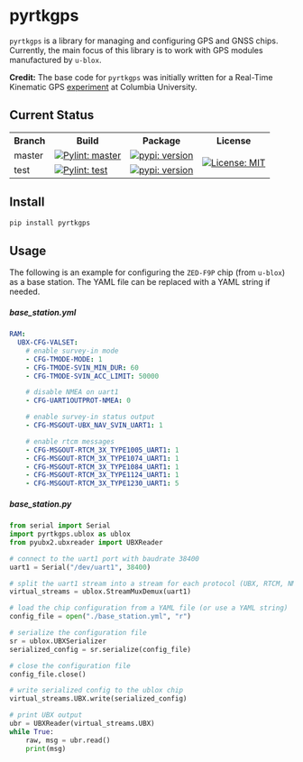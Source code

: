 # pyrtkgps

`pyrtkgps` is a library for managing and configuring GPS and GNSS chips. Currently, the main focus of this library is to work
with GPS modules manufactured by `u-blox`.

**Credit:** The base code for `pyrtkgps` was initially written for a Real-Time Kinematic GPS [experiment](https://github.com/janakj/gps-rtk)  at Columbia University.


## Current Status
<table>
  <tr>
    <th> Branch </th>
    <th> Build </th>
    <th> Package </th>
    <th> License </th>
  </tr>
  
  <tr>
    <td> master </td>
    <td>
      <a href="https://github.com/alkeldi/pyrtkgps/tree/master">
        <img src="https://github.com/alkeldi/pyrtkgps/actions/workflows/makefile-deployment.yml/badge.svg?branch=master" alt="Pylint: master"/>
      </a>
    </td>
    <td>
      <a href="https://pypi.org/project/pyrtkgps/">
        <img src="https://img.shields.io/pypi/v/pyrtkgps" alt="pypi: version"/>
      </a>    
    </td>
    <td rowspan="100%">
      <a href="https://github.com/alkeldi/pyrtkgps/blob/master/LICENSE">
        <img src="https://img.shields.io/badge/License-MIT-blue.svg" alt="License: MIT"/>
      </a>
    </td>
  </tr>
  
  <tr>
    <td> test </td>
    <td>
      <a href="https://github.com/alkeldi/pyrtkgps/tree/test">
        <img src="https://github.com/alkeldi/pyrtkgps/actions/workflows/makefile-testing.yml/badge.svg?branch=test" alt="Pylint: test"/>
      </a>
    </td>
    <td style='text-align: center;'>
      <a href="https://test.pypi.org/project/pyrtkgps/">
        <img src="https://img.shields.io/badge/pypi-(test)-red" alt="pypi: version"/>
      </a>  
    </td>
  </tr>
</table>


## Install
``` bash
pip install pyrtkgps
```

## Usage
The following is an example for configuring the `ZED-F9P` chip (from `u-blox`) as a base station.
The YAML file can be replaced with a YAML string if needed.
##### base_station.yml
``` yaml
RAM:
  UBX-CFG-VALSET:
    # enable survey-in mode
    - CFG-TMODE-MODE: 1
    - CFG-TMODE-SVIN_MIN_DUR: 60
    - CFG-TMODE-SVIN_ACC_LIMIT: 50000

    # disable NMEA on uart1
    - CFG-UART1OUTPROT-NMEA: 0

    # enable survey-in status output
    - CFG-MSGOUT-UBX_NAV_SVIN_UART1: 1

    # enable rtcm messages
    - CFG-MSGOUT-RTCM_3X_TYPE1005_UART1: 1
    - CFG-MSGOUT-RTCM_3X_TYPE1074_UART1: 1
    - CFG-MSGOUT-RTCM_3X_TYPE1084_UART1: 1
    - CFG-MSGOUT-RTCM_3X_TYPE1124_UART1: 1
    - CFG-MSGOUT-RTCM_3X_TYPE1230_UART1: 5
```

##### base_station.py
``` python
from serial import Serial
import pyrtkgps.ublox as ublox
from pyubx2.ubxreader import UBXReader

# connect to the uart1 port with baudrate 38400
uart1 = Serial("/dev/uart1", 38400)

# split the uart1 stream into a stream for each protocol (UBX, RTCM, NMEA)
virtual_streams = ublox.StreamMuxDemux(uart1)

# load the chip configuration from a YAML file (or use a YAML string)
config_file = open("./base_station.yml", "r")

# serialize the configuration file
sr = ublox.UBXSerializer
serialized_config = sr.serialize(config_file)

# close the configuration file
config_file.close()

# write serialized config to the ublox chip 
virtual_streams.UBX.write(serialized_config)

# print UBX output
ubr = UBXReader(virtual_streams.UBX)
while True:
    raw, msg = ubr.read()
    print(msg)
```

